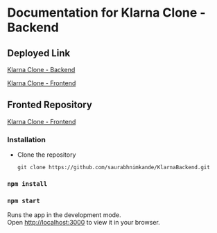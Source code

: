 # Documentation for Klarna Clone - Backend

## Deployed Link
[Klarna Clone - Backend](https://klarnaclone.herokuapp.com/)

[Klarna Clone - Frontend](https://klarnafrontend.vercel.app/)
## Fronted Repository
[Klarna Clone - Frontend](https://github.com/saurabhnimkande/KlarnaFrontend)

### Installation

- Clone the repository
  ```
  git clone https://github.com/saurabhnimkande/KlarnaBackend.git
  ```

### `npm install`

### `npm start`

Runs the app in the development mode.\
Open [http://localhost:3000](http://localhost:3000) to view it in your browser.
